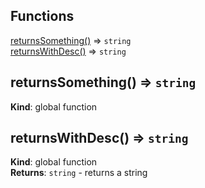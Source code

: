 ## Functions

<dl>
<dt><a href="#returnsSomething">returnsSomething()</a> ⇒ <code>string</code></dt>
<dd></dd>
<dt><a href="#returnsWithDesc">returnsWithDesc()</a> ⇒ <code>string</code></dt>
<dd></dd>
</dl>

<a name="returnsSomething"></a>
## returnsSomething() ⇒ <code>string</code>
**Kind**: global function  
<a name="returnsWithDesc"></a>
## returnsWithDesc() ⇒ <code>string</code>
**Kind**: global function  
**Returns**: <code>string</code> - returns a string  

